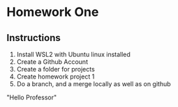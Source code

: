 # Homework One
## Instructions 
1. Install WSL2 with Ubuntu linux installed
2. Create a Github Account
3. Create a folder for projects
4. Create homework project 1
5. Do a branch, and a merge locally as well as on github 

"Hello Professor"

